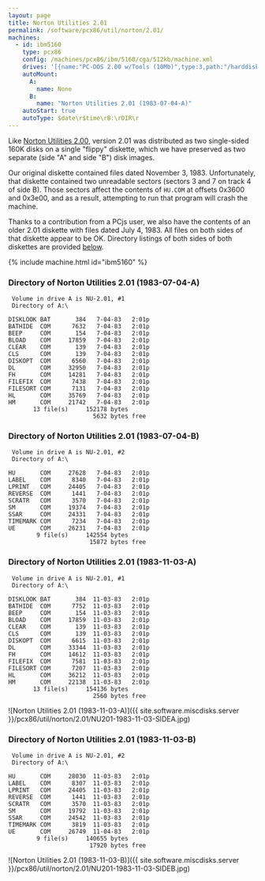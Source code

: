 ```yaml
---
layout: page
title: Norton Utilities 2.01
permalink: /software/pcx86/util/norton/2.01/
machines:
  - id: ibm5160
    type: pcx86
    config: /machines/pcx86/ibm/5160/cga/512kb/machine.xml
    drives: '[{name:"PC-DOS 2.00 w/Tools (10Mb)",type:3,path:"/harddisks/pcx86/10mb/PCDOS200-C400.json"},{name:"MS-DOS 1.x/2.x Source (10Mb)",type:3,path:"/harddisks/pcx86/10mb/MSDOS-SRC.json"}]'
    autoMount:
      A:
        name: None
      B:
        name: "Norton Utilities 2.01 (1983-07-04-A)"
    autoStart: true
    autoType: $date\r$time\rB:\rDIR\r
---
```


Like [Norton Utilities 2.00](../2.00/), version 2.01 was distributed as two single-sided 160K disks on a single "flippy"
diskette, which we have preserved as two separate (side "A" and side "B") disk images.

Our original diskette contained files dated November 3, 1983.  Unfortunately, that diskette contained two unreadable
sectors (sectors 3 and 7 on track 4 of side B).  Those sectors affect the contents of `HU.COM` at offsets 0x3600 and 0x3e00,
and as a result, attempting to run that program will crash the machine.

Thanks to a contribution from a PCjs user, we also have the contents of an older 2.01 diskette with files dated July 4, 1983.
All files on both sides of that diskette appear to be OK.  Directory listings of both sides of both diskettes are provided
[below](#directory-of-norton-utilities-201-1983-07-04-a).

{% include machine.html id="ibm5160" %}

### Directory of Norton Utilities 2.01 (1983-07-04-A)

     Volume in drive A is NU-2.01, #1
     Directory of A:\

    DISKLOOK BAT       384   7-04-83   2:01p
    BATHIDE  COM      7632   7-04-83   2:01p
    BEEP     COM       154   7-04-83   2:01p
    BLOAD    COM     17859   7-04-83   2:01p
    CLEAR    COM       139   7-04-83   2:01p
    CLS      COM       139   7-04-83   2:01p
    DISKOPT  COM      6560   7-04-83   2:01p
    DL       COM     32950   7-04-83   2:01p
    FH       COM     14281   7-04-83   2:01p
    FILEFIX  COM      7438   7-04-83   2:01p
    FILESORT COM      7131   7-04-83   2:01p
    HL       COM     35769   7-04-83   2:01p
    HM       COM     21742   7-04-83   2:01p
           13 file(s)     152178 bytes
                            5632 bytes free

### Directory of Norton Utilities 2.01 (1983-07-04-B)

     Volume in drive A is NU-2.01, #2
     Directory of A:\

    HU       COM     27628   7-04-83   2:01p
    LABEL    COM      8340   7-04-83   2:01p
    LPRINT   COM     24405   7-04-83   2:01p
    REVERSE  COM      1441   7-04-83   2:01p
    SCRATR   COM      3570   7-04-83   2:01p
    SM       COM     19374   7-04-83   2:01p
    SSAR     COM     24331   7-04-83   2:01p
    TIMEMARK COM      7234   7-04-83   2:01p
    UE       COM     26231   7-04-83   2:01p
            9 file(s)     142554 bytes
                           15872 bytes free

### Directory of Norton Utilities 2.01 (1983-11-03-A)

     Volume in drive A is NU-2.01, #1
     Directory of A:\

    DISKLOOK BAT       384  11-03-83   2:01p
    BATHIDE  COM      7752  11-03-83   2:01p
    BEEP     COM       154  11-03-83   2:01p
    BLOAD    COM     17859  11-03-83   2:01p
    CLEAR    COM       139  11-03-83   2:01p
    CLS      COM       139  11-03-83   2:01p
    DISKOPT  COM      6615  11-03-83   2:01p
    DL       COM     33344  11-03-83   2:01p
    FH       COM     14612  11-03-83   2:01p
    FILEFIX  COM      7581  11-03-83   2:01p
    FILESORT COM      7207  11-03-83   2:01p
    HL       COM     36212  11-03-83   2:01p
    HM       COM     22138  11-03-83   2:01p
           13 file(s)     154136 bytes
                            2560 bytes free

![Norton Utilities 2.01 (1983-11-03-A)]({{ site.software.miscdisks.server }}/pcx86/util/norton/2.01/NU201-1983-11-03-SIDEA.jpg)

### Directory of Norton Utilities 2.01 (1983-11-03-B)

     Volume in drive A is NU-2.01, #2
     Directory of A:\

    HU       COM     28030  11-03-83   2:01p
    LABEL    COM      8307  11-03-83   2:01p
    LPRINT   COM     24405  11-03-83   2:01p
    REVERSE  COM      1441  11-03-83   2:01p
    SCRATR   COM      3570  11-03-83   2:01p
    SM       COM     19792  11-03-83   2:01p
    SSAR     COM     24542  11-03-83   2:01p
    TIMEMARK COM      3819  11-03-83   2:01p
    UE       COM     26749  11-04-83   2:01p
            9 file(s)     140655 bytes
                           17920 bytes free

![Norton Utilities 2.01 (1983-11-03-B)]({{ site.software.miscdisks.server }}/pcx86/util/norton/2.01/NU201-1983-11-03-SIDEB.jpg)
